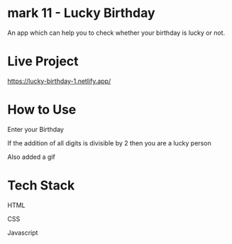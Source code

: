 # mark 11 - Lucky Birthday
An app which can help you to check whether your birthday is lucky or not.

# Live Project 
https://lucky-birthday-1.netlify.app/
# How to Use
Enter your Birthday

If the addition of all digits is divisible by 2 then you are a lucky person

Also added a gif

# Tech Stack
HTML

CSS

Javascript
